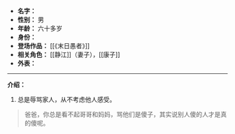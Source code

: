 
- **名字：** 
- **性别：** 男
- **年龄：** 六十多岁
- **身份：** 
- **登场作品：** [[《末日愚者》]]
- **相关角色：** [[静江]]（妻子），[[康子]]
- **外表：** 

---

**介绍：** 

1. 总是辱骂家人，从不考虑他人感受。

> 爸爸，你总是看不起哥哥和妈妈，骂他们是傻子，其实说别人傻的人才是真的傻呢。
